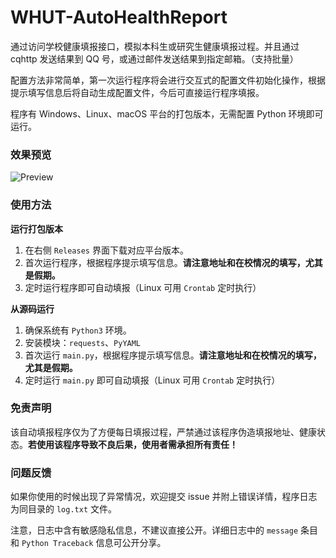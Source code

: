 # WHUT-AutoHealthReport

通过访问学校健康填报接口，模拟本科生或研究生健康填报过程。并且通过 cqhttp 发送结果到 QQ 号，或通过邮件发送结果到指定邮箱。（支持批量）

配置方法非常简单，第一次运行程序将会进行交互式的配置文件初始化操作，根据提示填写信息后将自动生成配置文件，今后可直接运行程序填报。

程序有 Windows、Linux、macOS 平台的打包版本，无需配置 Python 环境即可运行。

### 效果预览

![Preview](https://assets.zouht.com/img/md/WHUT-AutoHealthReport-README-01.png?)

### 使用方法

**运行打包版本**

1. 在右侧 `Releases` 界面下载对应平台版本。
2. 首次运行程序，根据程序提示填写信息。**请注意地址和在校情况的填写，尤其是假期。**
3. 定时运行程序即可自动填报（Linux 可用 `Crontab` 定时执行）

**从源码运行**

1. 确保系统有 `Python3` 环境。
2. 安装模块：`requests`、`PyYAML`
3. 首次运行 `main.py`，根据程序提示填写信息。**请注意地址和在校情况的填写，尤其是假期。**
4. 定时运行 `main.py` 即可自动填报（Linux 可用 `Crontab` 定时执行）

### 免责声明

该自动填报程序仅为了方便每日填报过程，严禁通过该程序伪造填报地址、健康状态。**若使用该程序导致不良后果，使用者需承担所有责任！**

### 问题反馈

如果你使用的时候出现了异常情况，欢迎提交 issue 并附上错误详情，程序日志为同目录的 `log.txt` 文件。

注意，日志中含有敏感隐私信息，不建议直接公开。详细日志中的 `message` 条目和 `Python Traceback` 信息可公开分享。
